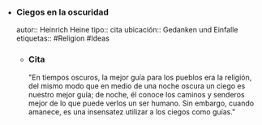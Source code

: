 - ### Ciegos en la oscuridad
  autor:: Heinrich Heine
  tipo:: cita
  ubicación:: Gedanken und Einfalle
  etiquetas:: #Religion #Ideas
	- ### Cita
	  "En tiempos oscuros, la mejor guía para los pueblos era la religión, del mismo modo que en medio de una noche oscura un ciego es nuestro mejor guía; de noche, él conoce los caminos y senderos mejor de lo que puede verlos un ser humano. Sin embargo, cuando amanece, es una insensatez utilizar a los ciegos como guías."